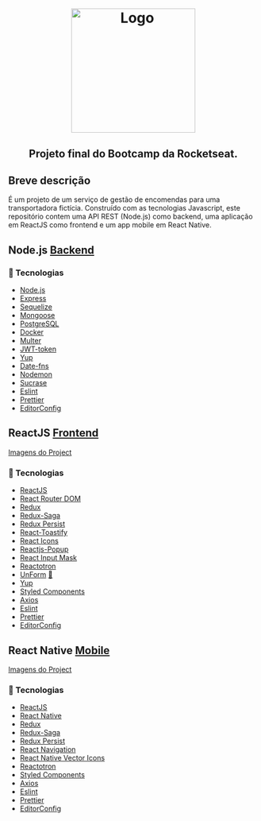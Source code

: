 <h1 align="center">
  <img src="https://res.cloudinary.com/eliasgcf/image/upload/v1590249783/fastfeet/logo_erpvwm.svg" alt="Logo" width="250px">
</h1>
<h2 align="center">
Projeto final do Bootcamp da Rocketseat.
</h2>

## Breve descrição 

É um projeto de um serviço de gestão de encomendas para uma transportadora fictícia. Construído com as tecnologias Javascript, 
este repositório contem uma API REST (Node.js) como backend, uma aplicação em ReactJS como frontend e um app mobile em React Native.

## Node.js [Backend](https://github.com/leosimoa1994/fastfeet/tree/master/backend)

### 🚀 Tecnologias

- [Node.js](https://nodejs.org/en/)
- [Express](https://expressjs.com/pt-br/)
- [Sequelize](https://sequelize.org/)
- [Mongoose](https://mongoosejs.com/)
- [PostgreSQL](https://www.postgresql.org/)
- [Docker](https://www.docker.com/products/docker-desktop)
- [Multer](https://github.com/expressjs/multer)
- [JWT-token](https://jwt.io/)
- [Yup](https://github.com/jquense/yup)
- [Date-fns](https://date-fns.org/)
- [Nodemon](https://nodemon.io/)
- [Sucrase](https://github.com/alangpierce/sucrase)
- [Eslint](https://eslint.org/)
- [Prettier](https://prettier.io/)
- [EditorConfig](https://editorconfig.org/)

## ReactJS [Frontend](https://github.com/leosimoa1994/fastfeet/tree/master/frontend) 
[Imagens do Project](https://github.com/leosimoa1994/fastfeet/tree/master/assets/web)

### 🚀 Tecnologias

- [ReactJS](https://reactjs.org/)
- [React Router DOM](https://reacttraining.com/react-router/)
- [Redux](https://redux.js.org/)
- [Redux-Saga](https://redux-saga.js.org/)
- [Redux Persist](https://github.com/rt2zz/redux-persist)
- [React-Toastify](https://github.com/fkhadra/react-toastify)
- [React Icons](https://react-icons.netlify.com/#/)
- [Reactjs-Popup](https://react-popup.elazizi.com/)
- [React Input Mask](https://github.com/sanniassin/react-input-mask)
- [Reactotron](https://github.com/infinitered/reactotron)
- [UnForm](https://unform.dev/) [💜](https://rocketseat.com.br/)
- [Yup](https://github.com/jquense/yup)
- [Styled Components](https://styled-components.com/)
- [Axios](https://github.com/axios/axios)
- [Eslint](https://eslint.org/)
- [Prettier](https://prettier.io/)
- [EditorConfig](https://editorconfig.org/)

## React Native [Mobile](https://github.com/leosimoa1994/fastfeet/tree/master/mobile) 
[Imagens do Project](https://github.com/leosimoa1994/fastfeet/tree/master/assets/mobile)

### 🚀 Tecnologias

- [ReactJS](https://reactjs.org/)
- [React Native](https://reactnative.dev/)
- [Redux](https://redux.js.org/)
- [Redux-Saga](https://redux-saga.js.org/)
- [Redux Persist](https://github.com/rt2zz/redux-persist)
- [React Navigation](https://reactnavigation.org/)
- [React Native Vector Icons](https://github.com/oblador/react-native-vector-icons)
- [Reactotron](https://github.com/infinitered/reactotron)
- [Styled Components](https://styled-components.com/)
- [Axios](https://github.com/axios/axios)
- [Eslint](https://eslint.org/)
- [Prettier](https://prettier.io/)
- [EditorConfig](https://editorconfig.org/)



